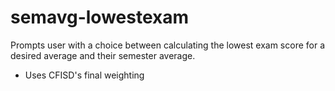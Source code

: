 # semavg-lowestexam
Prompts user with a choice between calculating the lowest exam score for a desired average and their semester average.
- Uses CFISD's final weighting
